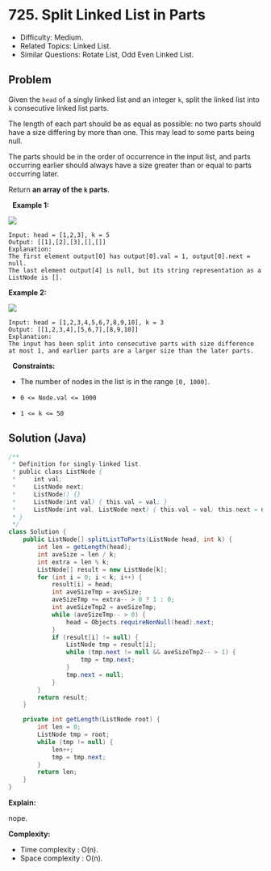 # 725. Split Linked List in Parts

- Difficulty: Medium.
- Related Topics: Linked List.
- Similar Questions: Rotate List, Odd Even Linked List.

## Problem

Given the ```head``` of a singly linked list and an integer ```k```, split the linked list into ```k``` consecutive linked list parts.

The length of each part should be as equal as possible: no two parts should have a size differing by more than one. This may lead to some parts being null.

The parts should be in the order of occurrence in the input list, and parts occurring earlier should always have a size greater than or equal to parts occurring later.

Return **an array of the **```k```** parts**.

 
**Example 1:**

![](https://assets.leetcode.com/uploads/2021/06/13/split1-lc.jpg)

```
Input: head = [1,2,3], k = 5
Output: [[1],[2],[3],[],[]]
Explanation:
The first element output[0] has output[0].val = 1, output[0].next = null.
The last element output[4] is null, but its string representation as a ListNode is [].
```

**Example 2:**

![](https://assets.leetcode.com/uploads/2021/06/13/split2-lc.jpg)

```
Input: head = [1,2,3,4,5,6,7,8,9,10], k = 3
Output: [[1,2,3,4],[5,6,7],[8,9,10]]
Explanation:
The input has been split into consecutive parts with size difference at most 1, and earlier parts are a larger size than the later parts.
```

 
**Constraints:**


	
- The number of nodes in the list is in the range ```[0, 1000]```.
	
- ```0 <= Node.val <= 1000```
	
- ```1 <= k <= 50```



## Solution (Java)

```java
/**
 * Definition for singly-linked list.
 * public class ListNode {
 *     int val;
 *     ListNode next;
 *     ListNode() {}
 *     ListNode(int val) { this.val = val; }
 *     ListNode(int val, ListNode next) { this.val = val; this.next = next; }
 * }
 */
class Solution {
    public ListNode[] splitListToParts(ListNode head, int k) {
        int len = getLength(head);
        int aveSize = len / k;
        int extra = len % k;
        ListNode[] result = new ListNode[k];
        for (int i = 0; i < k; i++) {
            result[i] = head;
            int aveSizeTmp = aveSize;
            aveSizeTmp += extra-- > 0 ? 1 : 0;
            int aveSizeTmp2 = aveSizeTmp;
            while (aveSizeTmp-- > 0) {
                head = Objects.requireNonNull(head).next;
            }
            if (result[i] != null) {
                ListNode tmp = result[i];
                while (tmp.next != null && aveSizeTmp2-- > 1) {
                    tmp = tmp.next;
                }
                tmp.next = null;
            }
        }
        return result;
    }

    private int getLength(ListNode root) {
        int len = 0;
        ListNode tmp = root;
        while (tmp != null) {
            len++;
            tmp = tmp.next;
        }
        return len;
    }
}
```

**Explain:**

nope.

**Complexity:**

* Time complexity : O(n).
* Space complexity : O(n).
